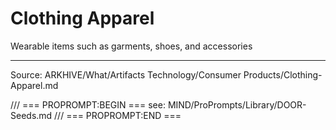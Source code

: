 # Clothing Apparel

Wearable items such as garments, shoes, and accessories

---
Source: ARKHIVE/What/Artifacts Technology/Consumer Products/Clothing-Apparel.md

/// === PROPROMPT:BEGIN ===
see: MIND/ProPrompts/Library/DOOR-Seeds.md
/// === PROPROMPT:END ===

